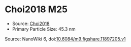 <a name="material" />

# Choi2018 M25
<script type="application/ld+json">
  {
    "@context": "https://schema.org/",
    "@type": "ChemicalSubstance",
    "@id": "https://egonw.github.io/nanowiki/nanowiki536.html#material",
    "http://purl.org/dc/terms/conformsTo":
      {
        "@type": "CreativeWork",
        "@id": "https://bioschemas.org/profiles/ChemicalSubstance/0.4-RELEASE/"
      },
    "identfier": "536",
    "name": "Choi2018 M25",
    "url": "https://egonw.github.io/nanowiki/nanowiki536.html#material",
    "sameAs": "http://127.0.0.1/mediawiki/index.php/Special:URIResolver/Choi2018_M25"
  }
</script>


* Source: [Choi2018](articleChoi2018.md)
* Primary Particle Size: 45.3 nm


Source: NanoWiki 6, doi:[10.6084/m9.figshare.11897205.v1](https://doi.org/10.6084/m9.figshare.11897205.v1)
